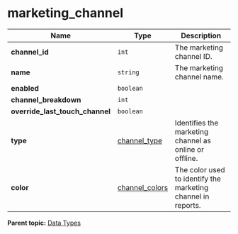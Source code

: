 # marketing_channel

|Name|Type|Description|
|----|----|-----------|
|**channel_id** |`int` | The marketing channel ID. |
|**name** |`string` | The marketing channel name. |
|**enabled** |`boolean` |  |
|**channel_breakdown** |`int` |   |
|**override_last_touch_channel** |`boolean` |   |
|**type** |[channel_type](r_channel_type.md#) | Identifies the marketing channel as online or offline. |
|**color** |[channel_colors](r_channel_colors.md#) | The color used to identify the marketing channel in reports. |

**Parent topic:** [Data Types](../data_types/c_datatypes.md)

